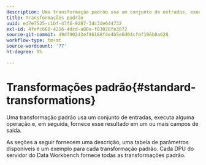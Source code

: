```yaml
---
description: Uma transformação padrão usa um conjunto de entradas, executa alguma operação e, em seguida, fornece esse resultado em um ou mais campos de saída.
title: Transformações padrão
uuid: ed7e7525-c1bf-47f6-9287-3dc3de644732
exl-id: 4fefc668-4216-4dcd-a80a-f03028fe3872
source-git-commit: d9df90242ef96188f4e4b5e6d04cfef196b0a628
workflow-type: tm+mt
source-wordcount: '77'
ht-degree: 5%

---
```


# Transformações padrão{#standard-transformations}

Uma transformação padrão usa um conjunto de entradas, executa alguma operação e, em seguida, fornece esse resultado em um ou mais campos de saída.

As seções a seguir fornecem uma descrição, uma tabela de parâmetros disponíveis e um exemplo para cada transformação padrão. Cada DPU do servidor do Data Workbench fornece todas as transformações padrão.
